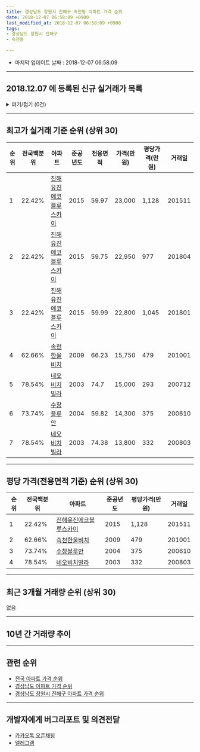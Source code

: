 ```yaml
---
title: 경상남도 창원시 진해구 속천동 아파트 가격 순위
date: 2018-12-07 06:58:09 +0900
last_modified_at: 2018-12-07 06:58:09 +0900
tags:
- 경상남도 창원시 진해구
- 속천동

---
```


* 마지막 업데이트 날짜 : 2018-12-07 06:58:09

---

## 2018.12.07 에 등록된 신규 실거래가 목록

<details>
<summary>펴기/접기 (0건)</summary>
<div markdown="1">

|아파트|전국백분위|준공년도|전용면적|가격(만원)|평당가격(만원)|거래일|
|---|---|---|---|---|---|---|
|없음|||||||


</div>
</details>

---

## 최고가 실거래 기준 순위 (상위 30)


|순위|전국백분위|아파트|준공년도|전용면적|가격(만원)|평당가격(만원)|거래일|
|---|---|---|---|---|---|---|---|
|1|22.42%|[진해유진에코블루스카이](https://search.naver.com/search.naver?query=%EA%B2%BD%EC%83%81%EB%82%A8%EB%8F%84+%EC%B0%BD%EC%9B%90%EC%8B%9C+%EC%A7%84%ED%95%B4%EA%B5%AC+%EC%86%8D%EC%B2%9C%EB%8F%99+%EC%A7%84%ED%95%B4%EC%9C%A0%EC%A7%84%EC%97%90%EC%BD%94%EB%B8%94%EB%A3%A8%EC%8A%A4%EC%B9%B4%EC%9D%B4)|2015|59.97|23,000|1,128|201511|
|2|22.42%|[진해유진에코블루스카이](https://search.naver.com/search.naver?query=%EA%B2%BD%EC%83%81%EB%82%A8%EB%8F%84+%EC%B0%BD%EC%9B%90%EC%8B%9C+%EC%A7%84%ED%95%B4%EA%B5%AC+%EC%86%8D%EC%B2%9C%EB%8F%99+%EC%A7%84%ED%95%B4%EC%9C%A0%EC%A7%84%EC%97%90%EC%BD%94%EB%B8%94%EB%A3%A8%EC%8A%A4%EC%B9%B4%EC%9D%B4)|2015|59.75|22,950|977|201804|
|3|22.42%|[진해유진에코블루스카이](https://search.naver.com/search.naver?query=%EA%B2%BD%EC%83%81%EB%82%A8%EB%8F%84+%EC%B0%BD%EC%9B%90%EC%8B%9C+%EC%A7%84%ED%95%B4%EA%B5%AC+%EC%86%8D%EC%B2%9C%EB%8F%99+%EC%A7%84%ED%95%B4%EC%9C%A0%EC%A7%84%EC%97%90%EC%BD%94%EB%B8%94%EB%A3%A8%EC%8A%A4%EC%B9%B4%EC%9D%B4)|2015|59.99|22,800|1,045|201801|
|4|62.66%|[속천한울비치](https://search.naver.com/search.naver?query=%EA%B2%BD%EC%83%81%EB%82%A8%EB%8F%84+%EC%B0%BD%EC%9B%90%EC%8B%9C+%EC%A7%84%ED%95%B4%EA%B5%AC+%EC%86%8D%EC%B2%9C%EB%8F%99+%EC%86%8D%EC%B2%9C%ED%95%9C%EC%9A%B8%EB%B9%84%EC%B9%98)|2009|66.23|15,750|479|201001|
|5|78.54%|[네오비치빌라](https://search.naver.com/search.naver?query=%EA%B2%BD%EC%83%81%EB%82%A8%EB%8F%84+%EC%B0%BD%EC%9B%90%EC%8B%9C+%EC%A7%84%ED%95%B4%EA%B5%AC+%EC%86%8D%EC%B2%9C%EB%8F%99+%EB%84%A4%EC%98%A4%EB%B9%84%EC%B9%98%EB%B9%8C%EB%9D%BC)|2003|74.7|15,000|293|200712|
|6|73.74%|[수창블루안](https://search.naver.com/search.naver?query=%EA%B2%BD%EC%83%81%EB%82%A8%EB%8F%84+%EC%B0%BD%EC%9B%90%EC%8B%9C+%EC%A7%84%ED%95%B4%EA%B5%AC+%EC%86%8D%EC%B2%9C%EB%8F%99+%EC%88%98%EC%B0%BD%EB%B8%94%EB%A3%A8%EC%95%88)|2004|59.82|14,300|375|200610|
|7|78.54%|[네오비치빌라](https://search.naver.com/search.naver?query=%EA%B2%BD%EC%83%81%EB%82%A8%EB%8F%84+%EC%B0%BD%EC%9B%90%EC%8B%9C+%EC%A7%84%ED%95%B4%EA%B5%AC+%EC%86%8D%EC%B2%9C%EB%8F%99+%EB%84%A4%EC%98%A4%EB%B9%84%EC%B9%98%EB%B9%8C%EB%9D%BC)|2003|74.38|13,800|332|200803|


---

## 평당 가격(전용면적 기준) 순위 (상위 30)


|순위|전국백분위|아파트|준공년도|평당가격(만원)|거래일|
|---|---|---|---|---|---|
|1|22.42%|[진해유진에코블루스카이](https://search.naver.com/search.naver?query=%EA%B2%BD%EC%83%81%EB%82%A8%EB%8F%84+%EC%B0%BD%EC%9B%90%EC%8B%9C+%EC%A7%84%ED%95%B4%EA%B5%AC+%EC%86%8D%EC%B2%9C%EB%8F%99+%EC%A7%84%ED%95%B4%EC%9C%A0%EC%A7%84%EC%97%90%EC%BD%94%EB%B8%94%EB%A3%A8%EC%8A%A4%EC%B9%B4%EC%9D%B4)|2015|1,128|201511|
|2|62.66%|[속천한울비치](https://search.naver.com/search.naver?query=%EA%B2%BD%EC%83%81%EB%82%A8%EB%8F%84+%EC%B0%BD%EC%9B%90%EC%8B%9C+%EC%A7%84%ED%95%B4%EA%B5%AC+%EC%86%8D%EC%B2%9C%EB%8F%99+%EC%86%8D%EC%B2%9C%ED%95%9C%EC%9A%B8%EB%B9%84%EC%B9%98)|2009|479|201001|
|3|73.74%|[수창블루안](https://search.naver.com/search.naver?query=%EA%B2%BD%EC%83%81%EB%82%A8%EB%8F%84+%EC%B0%BD%EC%9B%90%EC%8B%9C+%EC%A7%84%ED%95%B4%EA%B5%AC+%EC%86%8D%EC%B2%9C%EB%8F%99+%EC%88%98%EC%B0%BD%EB%B8%94%EB%A3%A8%EC%95%88)|2004|375|200610|
|4|78.54%|[네오비치빌라](https://search.naver.com/search.naver?query=%EA%B2%BD%EC%83%81%EB%82%A8%EB%8F%84+%EC%B0%BD%EC%9B%90%EC%8B%9C+%EC%A7%84%ED%95%B4%EA%B5%AC+%EC%86%8D%EC%B2%9C%EB%8F%99+%EB%84%A4%EC%98%A4%EB%B9%84%EC%B9%98%EB%B9%8C%EB%9D%BC)|2003|332|200803|


---

## 최근 3개월 거래량 순위 (상위 30)

없음

---

## 10년 간 거래량 추이


<div style="width:100%;">
    <canvas id="deal_progress" height="250"></canvas>
</div>

<script>
new Chart(document.getElementById("deal_progress"), {
    type: 'line',
    data: {
        labels: ['200812','200901','200902','200903','200904','200905','200906','200907','200908','200909','200910','200911','200912','201001','201002','201003','201004','201005','201006','201007','201008','201009','201010','201011','201012','201101','201102','201103','201104','201105','201106','201107','201108','201109','201110','201111','201112','201201','201202','201203','201204','201205','201206','201207','201208','201209','201210','201211','201212','201301','201302','201303','201304','201305','201306','201307','201308','201309','201310','201311','201312','201401','201402','201403','201404','201405','201406','201407','201408','201409','201410','201411','201412','201501','201502','201503','201504','201505','201506','201507','201508','201509','201510','201511','201512','201601','201602','201603','201604','201605','201606','201607','201608','201609','201610','201611','201612','201701','201702','201703','201704','201705','201706','201707','201708','201709','201710','201711','201712','201801','201802','201803','201804','201805','201806','201807','201808','201809','201810','201811','201812'],
        datasets: [{
            label: '실거래 수',
            pointRadius: 1,
            data: [2, 0, 2, 1, 0, 1, 0, 1, 1, 1, 3, 3, 7, 4, 4, 2, 3, 4, 0, 5, 3, 2, 1, 2, 2, 3, 4, 0, 5, 1, 0, 0, 0, 2, 2, 3, 1, 1, 1, 2, 1, 2, 0, 2, 0, 0, 1, 1, 1, 1, 3, 1, 2, 0, 1, 0, 2, 1, 1, 0, 0, 0, 1, 2, 0, 3, 1, 1, 4, 2, 1, 0, 2, 1, 3, 0, 2, 6, 1, 6, 3, 3, 2, 2, 1, 4, 1, 4, 1, 0, 0, 0, 4, 2, 2, 1, 3, 0, 0, 7, 0, 1, 0, 4, 3, 0, 2, 0, 0, 4, 1, 1, 1, 0, 1, 0, 0, 1, 0, 0, 0],
            borderColor: "rgba(255, 201, 14, 1)",
            backgroundColor: "rgba(255, 201, 14, 0.5)",
            fill: true,
        }]
    },
    options: {
        responsive: true,
        title: {
            display: true,
            text: '10년간 거래량 추이'
        },
        tooltips: {
            mode: 'index',
            intersect: false,
        },
        hover: {
            mode: 'nearest',
            intersect: true
        },
        scales: {
            xAxes: [{
                display: true,
                scaleLabel: {
                    display: true,
                    labelString: '년/월'
                }
            }],
            yAxes: [{
                display: true,
                ticks: {
                    suggestedMin: 0,
                },
                scaleLabel: {
                    display: true,
                    labelString: '실거래 수'
                }
            }]
        }
    }
});

</script>


---

## 관련 순위

- [전국 아파트 가격 순위](https://inasie.github.io/apt-ranking/전국)
- [경상남도 아파트 가격 순위](https://inasie.github.io/apt-ranking/경상남도)
- [경상남도 창원시 진해구 아파트 가격 순위](https://inasie.github.io/apt-ranking/경상남도-창원시-진해구)


---

## 개발자에게 버그리포트 및 의견전달

- [카카오톡 오픈채팅](https://open.kakao.com/o/gLJUAP4)
- [텔레그램](https://t.me/inasie)

